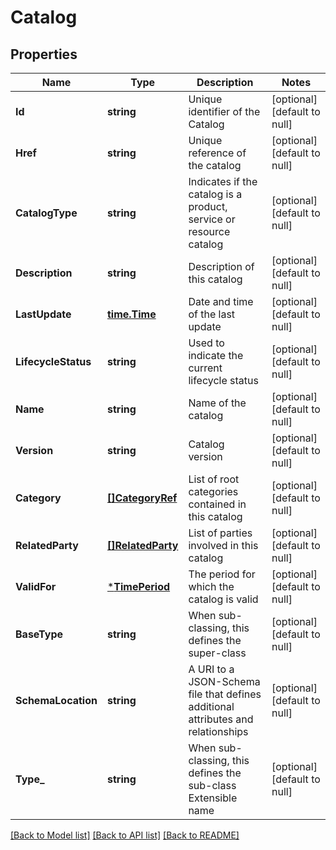 # Catalog

## Properties
Name | Type | Description | Notes
------------ | ------------- | ------------- | -------------
**Id** | **string** | Unique identifier of the Catalog | [optional] [default to null]
**Href** | **string** | Unique reference of the catalog | [optional] [default to null]
**CatalogType** | **string** | Indicates if the catalog is a product, service or resource catalog | [optional] [default to null]
**Description** | **string** | Description of this catalog | [optional] [default to null]
**LastUpdate** | [**time.Time**](time.Time.md) | Date and time of the last update | [optional] [default to null]
**LifecycleStatus** | **string** | Used to indicate the current lifecycle status | [optional] [default to null]
**Name** | **string** | Name of the catalog | [optional] [default to null]
**Version** | **string** | Catalog version | [optional] [default to null]
**Category** | [**[]CategoryRef**](CategoryRef.md) | List of root categories contained in this catalog | [optional] [default to null]
**RelatedParty** | [**[]RelatedParty**](RelatedParty.md) | List of parties involved in this catalog | [optional] [default to null]
**ValidFor** | [***TimePeriod**](TimePeriod.md) | The period for which the catalog is valid | [optional] [default to null]
**BaseType** | **string** | When sub-classing, this defines the super-class | [optional] [default to null]
**SchemaLocation** | **string** | A URI to a JSON-Schema file that defines additional attributes and relationships | [optional] [default to null]
**Type_** | **string** | When sub-classing, this defines the sub-class Extensible name | [optional] [default to null]

[[Back to Model list]](../README.md#documentation-for-models) [[Back to API list]](../README.md#documentation-for-api-endpoints) [[Back to README]](../README.md)


